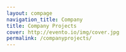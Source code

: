 ```yaml
---
layout: compage
navigation_title: Company
title: Company Projects
cover: http://evento.io/img/cover.jpg
permalink: /companyprojects/
---
```


